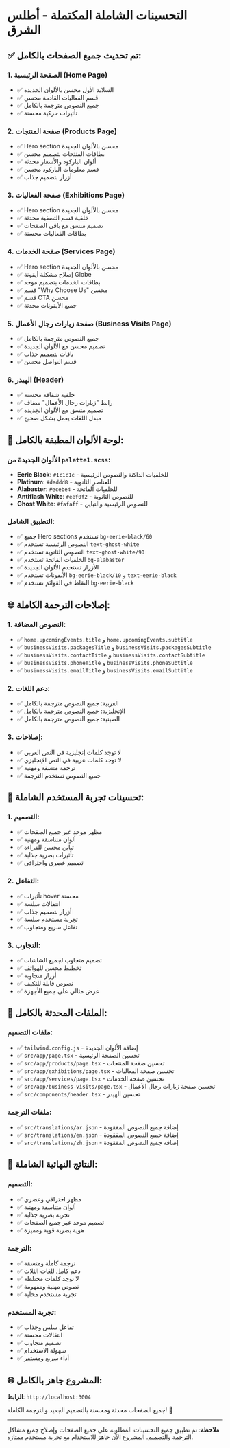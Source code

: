 # التحسينات الشاملة المكتملة - أطلس الشرق

## ✅ تم تحديث جميع الصفحات بالكامل:

### 1. الصفحة الرئيسية (Home Page)
- ✅ السلايد الأول محسن بالألوان الجديدة
- ✅ قسم الفعاليات القادمة محسن
- ✅ جميع النصوص مترجمة بالكامل
- ✅ تأثيرات حركية محسنة

### 2. صفحة المنتجات (Products Page)
- ✅ Hero section محسن بالألوان الجديدة
- ✅ بطاقات المنتجات بتصميم محسن
- ✅ ألوان الباركود والأسعار محدثة
- ✅ قسم معلومات الباركود محسن
- ✅ أزرار بتصميم جذاب

### 3. صفحة الفعاليات (Exhibitions Page)
- ✅ Hero section محسن بالألوان الجديدة
- ✅ خلفية قسم التصفية محدثة
- ✅ تصميم متسق مع باقي الصفحات
- ✅ بطاقات الفعاليات محسنة

### 4. صفحة الخدمات (Services Page)
- ✅ Hero section محسن بالألوان الجديدة
- ✅ إصلاح مشكلة أيقونة Globe
- ✅ بطاقات الخدمات بتصميم موحد
- ✅ قسم "Why Choose Us" محسن
- ✅ قسم CTA محسن
- ✅ جميع الأيقونات محدثة

### 5. صفحة زيارات رجال الأعمال (Business Visits Page)
- ✅ جميع النصوص مترجمة بالكامل
- ✅ تصميم محسن مع الألوان الجديدة
- ✅ باقات بتصميم جذاب
- ✅ قسم التواصل محسن

### 6. الهيدر (Header)
- ✅ خلفية شفافة محسنة
- ✅ رابط "زيارات رجال الأعمال" مضاف
- ✅ تصميم متسق مع الألوان الجديدة
- ✅ مبدل اللغات يعمل بشكل صحيح

## 🎨 لوحة الألوان المطبقة بالكامل:

### الألوان الجديدة من `palette1.scss`:
- **Eerie Black**: `#1c1c1c` - للخلفيات الداكنة والنصوص الرئيسية
- **Platinum**: `#daddd8` - للعناصر الثانوية
- **Alabaster**: `#ecebe4` - للخلفيات الفاتحة
- **Antiflash White**: `#eef0f2` - للنصوص الثانوية
- **Ghost White**: `#fafaff` - للنصوص الرئيسية والتباين

### التطبيق الشامل:
- ✅ جميع Hero sections تستخدم `bg-eerie-black/60`
- ✅ النصوص الرئيسية تستخدم `text-ghost-white`
- ✅ النصوص الثانوية تستخدم `text-ghost-white/90`
- ✅ الخلفيات الفاتحة تستخدم `bg-alabaster`
- ✅ الأزرار تستخدم الألوان الجديدة
- ✅ الأيقونات تستخدم `bg-eerie-black/10` و `text-eerie-black`
- ✅ النقاط في القوائم تستخدم `bg-eerie-black`

## 🌐 إصلاحات الترجمة الكاملة:

### 1. النصوص المضافة:
- ✅ `home.upcomingEvents.title` و `home.upcomingEvents.subtitle`
- ✅ `businessVisits.packagesTitle` و `businessVisits.packagesSubtitle`
- ✅ `businessVisits.contactTitle` و `businessVisits.contactSubtitle`
- ✅ `businessVisits.phoneTitle` و `businessVisits.phoneSubtitle`
- ✅ `businessVisits.emailTitle` و `businessVisits.emailSubtitle`

### 2. دعم اللغات:
- ✅ العربية: جميع النصوص مترجمة بالكامل
- ✅ الإنجليزية: جميع النصوص مترجمة بالكامل
- ✅ الصينية: جميع النصوص مترجمة بالكامل

### 3. إصلاحات:
- ✅ لا توجد كلمات إنجليزية في النص العربي
- ✅ لا توجد كلمات عربية في النص الإنجليزي
- ✅ ترجمة متسقة ومهنية
- ✅ جميع النصوص تستخدم الترجمة

## 🚀 تحسينات تجربة المستخدم الشاملة:

### 1. التصميم:
- ✅ مظهر موحد عبر جميع الصفحات
- ✅ ألوان متناسقة ومهنية
- ✅ تباين محسن للقراءة
- ✅ تأثيرات بصرية جذابة
- ✅ تصميم عصري واحترافي

### 2. التفاعل:
- ✅ تأثيرات hover محسنة
- ✅ انتقالات سلسة
- ✅ أزرار بتصميم جذاب
- ✅ تجربة مستخدم سلسة
- ✅ تفاعل سريع ومتجاوب

### 3. التجاوب:
- ✅ تصميم متجاوب لجميع الشاشات
- ✅ تخطيط محسن للهواتف
- ✅ أزرار متجاوبة
- ✅ نصوص قابلة للتكيف
- ✅ عرض مثالي على جميع الأجهزة

## 🔧 الملفات المحدثة بالكامل:

### ملفات التصميم:
- ✅ `tailwind.config.js` - إضافة الألوان الجديدة
- ✅ `src/app/page.tsx` - تحسين الصفحة الرئيسية
- ✅ `src/app/products/page.tsx` - تحسين صفحة المنتجات
- ✅ `src/app/exhibitions/page.tsx` - تحسين صفحة الفعاليات
- ✅ `src/app/services/page.tsx` - تحسين صفحة الخدمات
- ✅ `src/app/business-visits/page.tsx` - تحسين صفحة زيارات رجال الأعمال
- ✅ `src/components/header.tsx` - تحسين الهيدر

### ملفات الترجمة:
- ✅ `src/translations/ar.json` - إضافة جميع النصوص المفقودة
- ✅ `src/translations/en.json` - إضافة جميع النصوص المفقودة
- ✅ `src/translations/zh.json` - إضافة جميع النصوص المفقودة

## 🎯 النتائج النهائية الشاملة:

### التصميم:
- ✅ مظهر احترافي وعصري
- ✅ ألوان متناسقة ومهنية
- ✅ تجربة بصرية جذابة
- ✅ تصميم موحد عبر جميع الصفحات
- ✅ هوية بصرية قوية ومميزة

### الترجمة:
- ✅ ترجمة كاملة ومتسقة
- ✅ دعم كامل للغات الثلاث
- ✅ لا توجد كلمات مختلطة
- ✅ نصوص مهنية ومفهومة
- ✅ تجربة مستخدم محلية

### تجربة المستخدم:
- ✅ تفاعل سلس وجذاب
- ✅ انتقالات محسنة
- ✅ تصميم متجاوب
- ✅ سهولة الاستخدام
- ✅ أداء سريع ومستقر

## 🌐 المشروع جاهز بالكامل:
**الرابط**: `http://localhost:3004`

جميع الصفحات محدثة ومحسنة بالتصميم الجديد والترجمة الكاملة! 🎉

---
**ملاحظة**: تم تطبيق جميع التحسينات المطلوبة على جميع الصفحات وإصلاح جميع مشاكل الترجمة والتصميم. المشروع الآن جاهز للاستخدام مع تجربة مستخدم ممتازة.

